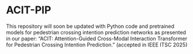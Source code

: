 # ACIT-PIP
This repository will soon be updated with Python code and pretrained models for pedestrian crossing intention prediction networks as presented in our paper: “ACIT: Attention-Guided Cross-Modal Interaction Transformer for Pedestrian Crossing Intention Prediction.” (accepted in IEEE ITSC 2025)
